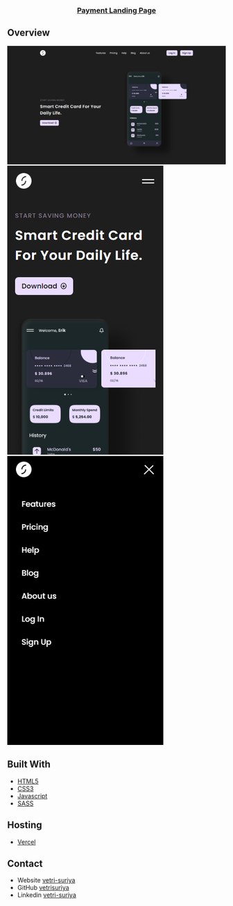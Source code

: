 <div align="center">
    <h3>
        <a href="https://rvs-payment-landing-page.vercel.app/">Payment Landing Page</a>
    </h3>
</div>

## Overview

![Desktop](./Screenshots/desktop.png)
![Mobile](./Screenshots/mobile.png) ![Mobile](./Screenshots/mobile-nav.png)

## Built With

- [HTML5](#!)
- [CSS3](#!)
- [Javascript](#!)
- [SASS](#!)

## Hosting

- [Vercel](https://vercel.com/)

## Contact

- Website [vetri-suriya](https://vetri-suriya.web.app/)
- GitHub [vetrisuriya](https://github.com/vetrisuriya)
- Linkedin [vetri-suriya](https://www.linkedin.com/in/vetri-suriya/)